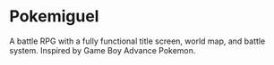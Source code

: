 # Pokemiguel

A battle RPG with a fully functional title screen, world map, and battle system. Inspired by Game Boy Advance Pokemon.

